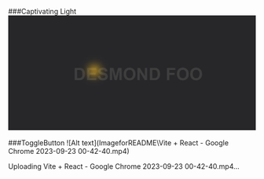 ###Captivating Light
![Alt text](ImageforREADME/image.png)

###ToggleButton
![Alt text](ImageforREADME\Vite + React - Google Chrome 2023-09-23 00-42-40.mp4)


Uploading Vite + React - Google Chrome 2023-09-23 00-42-40.mp4…


